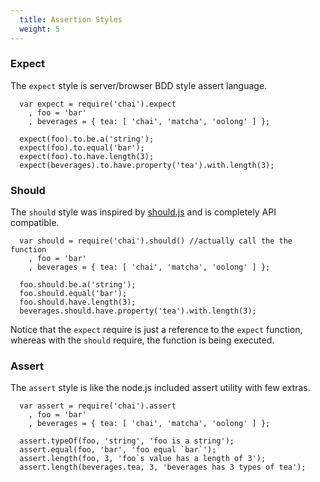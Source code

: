```yaml
---
  title: Assertion Styles
  weight: 5
---
```


### Expect

The `expect` style is server/browser BDD style assert language.

      var expect = require('chai').expect
        , foo = 'bar'
        , beverages = { tea: [ 'chai', 'matcha', 'oolong' ] };

      expect(foo).to.be.a('string');
      expect(foo).to.equal('bar');
      expect(foo).to.have.length(3);
      expect(beverages).to.have.property('tea').with.length(3);

### Should

The `should` style was inspired by [should.js](https://github.com/visionmedia/should.js)
and is completely API compatible.

      var should = require('chai').should() //actually call the the function
        , foo = 'bar'
        , beverages = { tea: [ 'chai', 'matcha', 'oolong' ] };

      foo.should.be.a('string');
      foo.should.equal('bar');
      foo.should.have.length(3);
      beverages.should.have.property('tea').with.length(3);

Notice that the `expect` require is just a reference to the `expect` function, whereas
with the `should` require, the function is being executed.

### Assert

The `assert` style is like the node.js included assert utility with few extras.

      var assert = require('chai').assert
        , foo = 'bar'
        , beverages = { tea: [ 'chai', 'matcha', 'oolong' ] };

      assert.typeOf(foo, 'string', 'foo is a string');
      assert.equal(foo, 'bar', 'foo equal `bar`');
      assert.length(foo, 3, 'foo`s value has a length of 3');
      assert.length(beverages.tea, 3, 'beverages has 3 types of tea');
